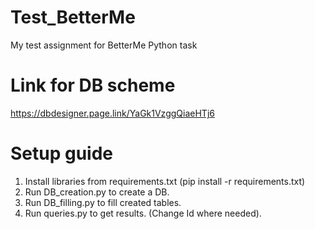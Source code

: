 # Test_BetterMe
My test assignment for BetterMe Python task

# Link for DB scheme
https://dbdesigner.page.link/YaGk1VzggQiaeHTj6

# Setup guide
1. Install libraries from requirements.txt (pip install -r requirements.txt)
2. Run DB_creation.py to create a DB.
3. Run DB_filling.py to fill created tables.
4. Run queries.py to get results. (Change Id where needed).
